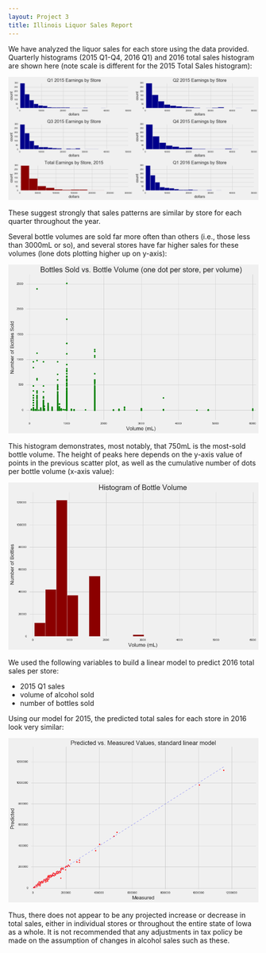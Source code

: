 ```yaml
---
layout: Project 3
title: Illinois Liquor Sales Report
---
```

We have analyzed the liquor sales for each store using the data provided. Quarterly histograms (2015 Q1-Q4, 2016 Q1) and 2016 total sales histogram are shown here (note scale is different for the 2015 Total Sales histogram):

![histo](../images/bottlehistos.png)

These suggest strongly that sales patterns are similar by store for each quarter throughout the year.  

Several bottle volumes are sold far more often than others (i.e., those less than 3000mL or so), and several stores have far higher sales for these volumes (lone dots plotting higher up on y-axis):

![scatter](../images/bottlescatter.png)

This histogram demonstrates, most notably, that 750mL is the most-sold bottle volume.  The height of peaks here depends on the y-axis value of points in the previous scatter plot, as well as the cumulative number of dots per bottle volume (x-axis value):

![histo](../images/bottlehisto.png)

We used the following variables to build a linear model to predict 2016 total sales per store:

* 2015 Q1 sales
* volume of alcohol sold
* number of bottles sold

Using our model for 2015, the predicted total sales for each store in 2016 look very similar:

![scatter](../images/predictions2016.png)

Thus, there does not appear to be any projected increase or decrease in total sales, either in individual stores or throughout the entire state of Iowa as a whole.  It is not recommended that any adjustments in tax policy be made on the assumption of changes in alcohol sales such as these.
